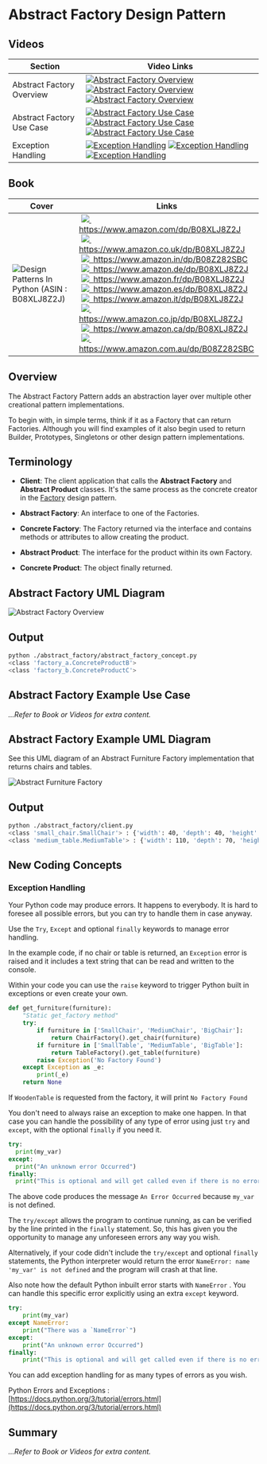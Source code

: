 # Abstract Factory Design Pattern

## Videos

Section | Video Links
-|-
Abstract Factory Overview | <a id="udemyVideoLink" href="https://www.udemy.com/course/design-patterns-in-python/learn/lecture/16396782/?referralCode=7493DBBBF97FF2B0D24D" target="_blank" title="Abstract Factory Overview"><img src="/img/udemy_btn_sm.gif" alt="Abstract Factory Overview"/></a>&nbsp;<a id="ytVideoLink" href="https://youtu.be/eXNLpSQjCzU&list=PLKWUX7aMnlEJzRvCXnwFEdk_WJDNjMDOo" target="_blank" title="Abstract Factory Overview"><img src="/img/yt_btn_sm.gif" alt="Abstract Factory Overview"/></a>&nbsp;<a id="skillShareVideoLink" href="https://skl.sh/34SM2Xg" target="_blank" title="Abstract Factory Overview"><img src="/img/skillshare_btn_sm.gif" alt="Abstract Factory Overview"/></a>
Abstract Factory Use Case | <a id="udemyVideoLink" href="https://www.udemy.com/course/design-patterns-in-python/learn/lecture/25362118/?referralCode=7493DBBBF97FF2B0D24D" target="_blank" title="Abstract Factory Use Case"><img src="/img/udemy_btn_sm.gif" alt="Abstract Factory Use Case"/></a>&nbsp;<a id="ytVideoLink" href="https://youtu.be/H18COAHTdVs&list=PLKWUX7aMnlEJzRvCXnwFEdk_WJDNjMDOo" target="_blank" title="Abstract Factory Use Case"><img src="/img/yt_btn_sm.gif" alt="Abstract Factory Use Case"/></a>&nbsp;<a id="skillShareVideoLink" href="https://skl.sh/34SM2Xg" target="_blank" title="Abstract Factory Use Case"><img src="/img/skillshare_btn_sm.gif" alt="Abstract Factory Use Case"/></a>
Exception Handling | <a id="udemyVideoLink" href="https://www.udemy.com/course/design-patterns-in-python/learn/lecture/25362160/?referralCode=7493DBBBF97FF2B0D24D" target="_blank" title="Exception Handling"><img src="/img/udemy_btn_sm.gif" alt="Exception Handling"/></a>&nbsp;<a id="ytVideoLink" href="https://youtu.be/jOxJSA3sxcQ&list=PLKWUX7aMnlEJzRvCXnwFEdk_WJDNjMDOo" target="_blank" title="Exception Handling"><img src="/img/yt_btn_sm.gif" alt="Exception Handling"/></a>&nbsp;<a id="skillShareVideoLink" href="https://skl.sh/34SM2Xg" target="_blank" title="Exception Handling"><img src="/img/skillshare_btn_sm.gif" alt="Exception Handling"/></a>

## Book 

Cover | Links
-|-
![Design Patterns In Python (ASIN : B08XLJ8Z2J)](/img/design_patterns_in_python_book_125x178.jpg) | &nbsp;<a href="https://www.amazon.com/dp/B08XLJ8Z2J"><img src="/img/flag_us.gif">&nbsp; https://www.amazon.com/dp/B08XLJ8Z2J</a><br/>&nbsp;<a href="https://www.amazon.co.uk/dp/B08XLJ8Z2J"><img src="/img/flag_uk.gif">&nbsp; https://www.amazon.co.uk/dp/B08XLJ8Z2J</a><br/>&nbsp;<a href="https://www.amazon.in/dp/B08Z282SBC"><img src="/img/flag_in.gif">&nbsp; https://www.amazon.in/dp/B08Z282SBC</a><br/>&nbsp;<a href="https://www.amazon.de/dp/B08XLJ8Z2J"><img src="/img/flag_de.gif">&nbsp; https://www.amazon.de/dp/B08XLJ8Z2J</a><br/>&nbsp;<a href="https://www.amazon.fr/dp/B08XLJ8Z2J"><img src="/img/flag_fr.gif">&nbsp; https://www.amazon.fr/dp/B08XLJ8Z2J</a><br/>&nbsp;<a href="https://www.amazon.es/dp/B08XLJ8Z2J"><img src="/img/flag_es.gif">&nbsp; https://www.amazon.es/dp/B08XLJ8Z2J</a><br/>&nbsp;<a href="https://www.amazon.it/dp/B08XLJ8Z2J"><img src="/img/flag_it.gif">&nbsp; https://www.amazon.it/dp/B08XLJ8Z2J</a><br/>&nbsp;<a href="https://www.amazon.co.jp/dp/B08XLJ8Z2J"><img src="/img/flag_jp.gif">&nbsp; https://www.amazon.co.jp/dp/B08XLJ8Z2J</a><br/>&nbsp;<a href="https://www.amazon.ca/dp/B08XLJ8Z2J"><img src="/img/flag_ca.gif">&nbsp; https://www.amazon.ca/dp/B08XLJ8Z2J</a><br/>&nbsp;<a href="https://www.amazon.com.au/dp/B08Z282SBC"><img src="/img/flag_au.gif">&nbsp; https://www.amazon.com.au/dp/B08Z282SBC</a>

## Overview

The Abstract Factory Pattern adds an abstraction layer over multiple other creational pattern implementations.

To begin with, in simple terms, think if it as a Factory that can return Factories. Although you will find examples of it also begin used to return Builder, Prototypes, Singletons or other design pattern implementations.

## Terminology

* **Client**: The client application that calls the **Abstract Factory** and **Abstract Product** classes. It's the same process as the concrete creator in the [Factory](/factory#terminology) design pattern.

* **Abstract Factory**: An interface to one of the Factories.

* **Concrete Factory**: The Factory returned via the interface and contains methods or attributes to allow creating the product.

* **Abstract Product**: The interface for the product within its own Factory.

* **Concrete Product**: The object finally returned.

## Abstract Factory UML Diagram

![Abstract Factory Overview](/img/abstract_factory_concept.svg)

## Output

``` bash
python ./abstract_factory/abstract_factory_concept.py
<class 'factory_a.ConcreteProductB'>
<class 'factory_b.ConcreteProductC'>
```

## Abstract Factory Example Use Case

*...Refer to Book or Videos for extra content.*

## Abstract Factory Example UML Diagram

See this UML diagram of an Abstract Furniture Factory implementation that returns chairs and tables.

![Abstract Furniture Factory](/img/abstract_furniture_factory.svg)

## Output

``` bash
python ./abstract_factory/client.py
<class 'small_chair.SmallChair'> : {'width': 40, 'depth': 40, 'height': 40}
<class 'medium_table.MediumTable'> : {'width': 110, 'depth': 70, 'height': 60}
```

## New Coding Concepts

### Exception Handling

Your Python code may produce errors. It happens to everybody. It is hard to foresee all possible errors, but you can try to handle them in case anyway.

Use the `Try`, `Except` and optional `finally` keywords to manage error handling.

In the example code, if no chair or table is returned, an `Exception` error is raised and it includes a text string that can be read and written to the console.

Within your code you can use the `raise` keyword to trigger Python built in exceptions or even create your own.

``` python
def get_furniture(furniture):
    "Static get_factory method"
    try:
        if furniture in ['SmallChair', 'MediumChair', 'BigChair']:
            return ChairFactory().get_chair(furniture)
        if furniture in ['SmallTable', 'MediumTable', 'BigTable']:
            return TableFactory().get_table(furniture)
        raise Exception('No Factory Found')
    except Exception as _e:
        print(_e)
    return None
```

If `WoodenTable` is requested from the factory, it will print `No Factory Found`

You don't need to always raise an exception to make one happen. In that case you can handle the possibility of any type of error using just `try` and `except`, with the optional `finally` if you need it.

``` python
try:
  print(my_var)
except:
  print("An unknown error Occurred")
finally:
  print("This is optional and will get called even if there is no error")
```

The above code produces the message `An Error Occurred` because `my_var` is not defined. 

The `try/except` allows the program to continue running, as can be verified by the line printed in the `finally` statement. So, this has given you the opportunity to manage any unforeseen errors any way you wish.

Alternatively, if your code didn't include the `try/except` and optional `finally` statements, the Python interpreter would return the error `NameError: name 'my_var' is not defined` and the program will crash at that line.

Also note how the default Python inbuilt error starts with `NameError` . You can handle this specific error explicitly using an extra `except` keyword.

``` python
try:
    print(my_var)
except NameError:
    print("There was a `NameError`")
except:
    print("An unknown error Occurred")
finally:
    print("This is optional and will get called even if there is no error")

```

You can add exception handling for as many types of errors as you wish.

Python Errors and Exceptions : [https://docs.python.org/3/tutorial/errors.html](https://docs.python.org/3/tutorial/errors.html)

## Summary

*...Refer to Book or Videos for extra content.*